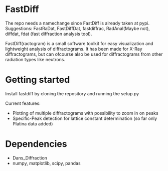 # FastDiff

The repo needs a namechange since FastDiff is already taken at pypi. Suggestions: FastRaDat, FastDiffDat, fastdiffrac, RadAnal(Maybe not), diffdat, fdat (fast diffraction analysis tool).

FastDiff(ractogram) is a small software toolkit for easy visualization and lightweight analysis of diffractograms. It has been made for X-Ray diffractograms, but can ofcourse also be used for diffractograms from other radiation types like neutrons.

# Getting started
Install fastdiff by cloning the repository and running the setup.py


Current features:

- Plotting of multiple diffractograms with possibility to zoom in on peaks
- Specific-Peak detection for lattice constant determination (so far only Platina data added)

# Dependencies
- Dans_Diffraction
- numpy, matplotlib, scipy, pandas
